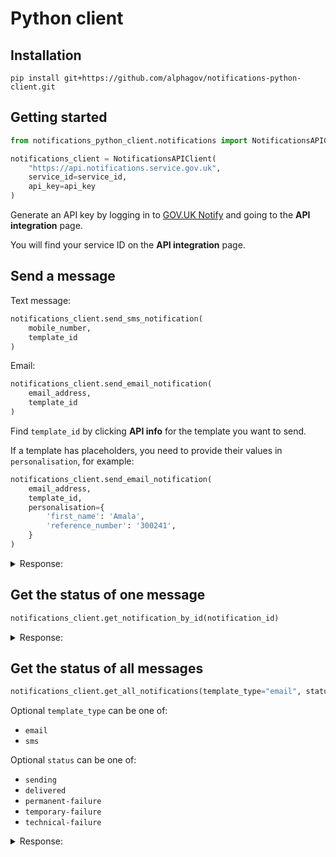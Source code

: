 # Python client


## Installation

```shell
pip install git+https://github.com/alphagov/notifications-python-client.git
```

## Getting started

```python
from notifications_python_client.notifications import NotificationsAPIClient

notifications_client = NotificationsAPIClient(
    "https://api.notifications.service.gov.uk",
    service_id=service_id,
    api_key=api_key
)
```

Generate an API key by logging in to
[GOV.UK Notify](https://www.notifications.service.gov.uk) and going to
the **API integration** page.

You will find your service ID on the **API integration** page.


## Send a message

Text message:

```python
notifications_client.send_sms_notification(
    mobile_number,
    template_id
)
```
Email:

```python
notifications_client.send_email_notification(
    email_address,
    template_id
)
```

Find `template_id` by clicking **API info** for the template you want to send.

If a template has placeholders, you need to provide their values in `personalisation`,
for example:

```python
notifications_client.send_email_notification(
    email_address,
    template_id,
    personalisation={
        'first_name': 'Amala',
        'reference_number': '300241',
    }
)
```

<details> 
    <summary>
        Response:
    </summary>

<table>
  <thead>
    <tr>
        <td>Status
        </td>
        <td>Body
        </td>
    </tr>
  </thead>
  <tbody>
    <tr>
        <td>201
        </td>
        <td>
<pre>
{
  "data":{
    "notification": {
      "id":1
    },
    "body": "Dear Bill, your licence is due for renewal on 3 January 2016.",
    "template_version": 1,
    "subject": "Licence renewal"
  }
}
</pre> 
        </td>
    </tr>
    <tr>
        <td>429
        </td>
        <td>
<pre>
{"result": "error",
"message": "Exceeded send limits (50) for today"}
</pre>
        </td>
    </tr>
        <tr>
        <td>400
        </td>
        <td>
<pre>
{"result":"error",
"message": "Can’t send to this recipient using a team-only API key"]} 
</pre>
        </td>
    </tr>
        </tr>
        <tr>
        <td>400
        </td>
        <td>
<pre>
{"result":"error", 
"message"="Can’t send to this recipient when service is in trial 
mode - see https://www.notifications.service.gov.uk/trial-mode"]}
</pre>
        </td>
    </tr>
  </tbody>
</table>

</details> 


## Get the status of one message

```python
notifications_client.get_notification_by_id(notification_id)
```

<details> 
    <summary>
        Response:
    </summary>
<table>
  <thead>
    <tr>
        <td>Status
        </td>
        <td>Body
        </td>
    </tr>
  </thead>
  <tbody>
    <tr>
        <td>201
        </td>
        <td>

<pre>
{
  "data": {
    "notification": {
      "status": "delivered",
      "to": "07515 987 456",
      "template": {
        "id": "5e427b42-4e98-46f3-a047-32c4a87d26bb",
        "name": "First template",
        "template_type": "sms"
      },
      "created_at": "2016-04-26T15:29:36.891512+00:00",
      "updated_at": "2016-04-26T15:29:38.724808+00:00",
      "sent_at": "2016-04-26T15:29:37.230976+00:00",
      "job": {
        "id": "f9043884-acac-46db-b2ea-f08cd8ec6d67",
        "original_file_name": "Test run"
      },
      "sent_at": "2016-04-26T15:29:37.230976+00:00",
      "id": "f163deaf-2d3f-4ec6-98fc-f23fa511518f",
      "content_char_count": 490,
      "service": "5cf87313-fddd-4482-a2ea-48e37320efd1",
      "reference": None,
      "sent_by": "mmg",
      "body": "Dear Bill, your licence is due for renewal on 3 January 2016."
      "date": "3 January 2016"
    }
  }
}
</pre> 

        </td>
    </tr>
    <tr>
        <td>400
        </td>
        <td>
<pre>
{"result": "error", 
"message": "id: required field"}    
</pre>
        </td>
    </tr>
        <tr>
        <td>404
        </td>
        <td>
<pre>
{"result": "error"
"message": "No result found"}    
</pre>
        </td>
    </tr>

  </tbody>
</table>


</details> 



## Get the status of all messages

```python
notifications_client.get_all_notifications(template_type="email", status="sending")
```
Optional `template_type` can be one of:

* `email`
* `sms`

Optional `status` can be one of:

* `sending`
* `delivered`
* `permanent-failure`
* `temporary-failure`
* `technical-failure`



<details> 
    <summary>
        Response:
    </summary>
<table>
  <thead>
    <tr>
        <td>Status
        </td>
        <td>Body
        </td>
    </tr>
  </thead>
  <tbody>
    <tr>
        <td>201
        </td>
        <td>
<pre>
{"notifications":
  [{
    "status": "delivered",
    "to": "07515 987 456",
    "template": {
      "id": "5e427b42-4e98-46f3-a047-32c4a87d26bb",
      "name": "First template",
      "template_type": "sms"
    },
    "job": {
      "id": "5cc9d7ae-ceb7-4565-8345-4931d71f8c2e",
      "original_file_name": "Test run"
    },
    "created_at": "2016-04-26T15:30:49.968969+00:00",
    "updated_at": "2016-04-26T15:30:50.853844+00:00",
    "sent_at": "2016-04-26T15:30:50.383634+00:00",
    "id": "04ae9bdc-92aa-4d6c-a0da-48587c03d4c7",
    "content_char_count": 446,
    "service": "5cf87313-fddd-4482-a2ea-48e37320efd1",
    "reference": None,
    "sent_by": "mmg"
    },
    {
    "status": "delivered",
    "to": "07515 987 456",
    "template": {
      "id": "5e427b42-4e98-46f3-a047-32c4a87d26bb",
      "name": "First template",
      "template_type": "sms"
    },
    "job": {
      "id": "f9043884-acac-46db-b2ea-f08cd8ec6d67",
      "original_file_name": "Test run"
    },
    "created_at": "2016-04-26T15:29:36.891512+00:00",
    "updated_at": "2016-04-26T15:29:38.724808+00:00",
    "sent_at": "2016-04-26T15:29:37.230976+00:00",
    "id": "f163deaf-2d3f-4ec6-98fc-f23fa511518f",
    "content_char_count": 490,
    "service": "5cf87313-fddd-4482-a2ea-48e37320efd1",
    "reference": None,
    "sent_by": "mmg"
    },
    …
  ],
  "links": {
    "last": "/notifications?page=3&template_type=sms&status=delivered",
    "next": "/notifications?page=2&template_type=sms&status=delivered"
  },
  "total": 162,
  "page_size": 50
}
</pre> 
        </td>
    </tr>
    <tr>
        <td>400
        </td>
        <td>
<pre>
{"result": "error"
"message": {"status": {"0": {"status": ["Not a valid choice.""]}}},}
</pre>
        </td>
        <tr>
        <td>400
        </td>
        <td>
<pre>
{"result": "error"
"message": {"template_type": {"0": {"template_type": ["Not a valid choice.""]}}},}
</pre>
        </td>
    </tr>
    </tr>

  </tbody>
</table>

</details> 



